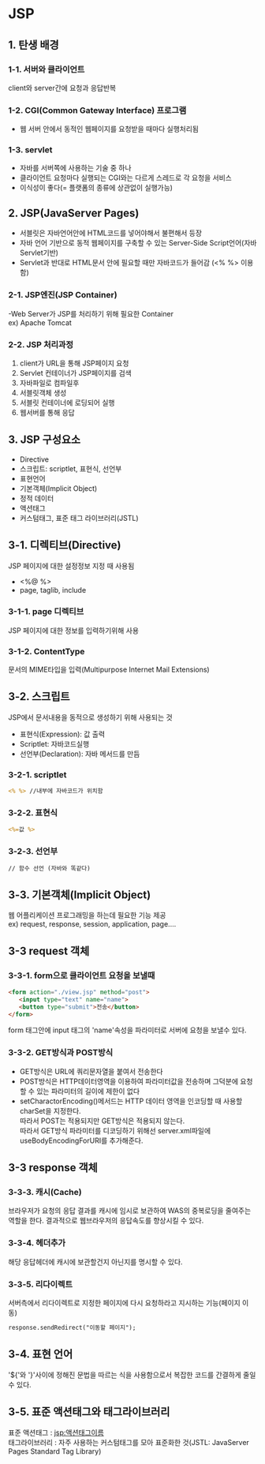 # JSP  
## 1. 탄생 배경  

### 1-1. 서버와 클라이언트  
client와 server간에 요청과 응답반복  

### 1-2. CGI(Common Gateway Interface) 프로그램  
- 웹 서버 안에서 동적인 웹페이지를 요청받을 때마다 실행처리됨  

### 1-3. servlet  
- 자바를 서버쪽에 사용하는 기술 중 하나  
- 클라이언트 요청마다 실행되는 CGI와는 다르게 스레드로 각 요청을 서비스  
- 이식성이 좋다(= 플랫폼의 종류에 상관없이 실행가능)  
   
## 2. JSP(JavaServer Pages)  
- 서블릿은 자바언어안에 HTML코드를 넣어야해서 불편해서 등장
- 자바 언어 기반으로 동적 웹페이지를 구축할 수 있는 Server-Side Script언어(자바 Servlet기반)  
- Servlet과 반대로 HTML문서 안에 필요할 때만 자바코드가 들어감
(<% %> 이용함)  

### 2-1. JSP엔진(JSP Container)  
-Web Server가 JSP를 처리하기 위해 필요한 Container  
ex) Apache Tomcat  

### 2-2. JSP 처리과정  
1) client가 URL을 통해 JSP페이지 요청  
2) Servlet 컨테이너가 JSP페이지를 검색  
3) 자바파일로 컴파일후  
4) 서블릿객체 생성  
5) 서블릿 컨테이너에 로딩되어 실행  
6) 웹서버를 통해 응답  

## 3. JSP 구성요소  
- Directive  
- 스크립트: scriptlet, 표현식, 선언부  
- 표현언어  
- 기본객체(Implicit Object)  
- 정적 데이터  
- 액션태그  
- 커스텀태그, 표준 태그 라이브러리(JSTL)  

## 3-1. 디렉티브(Directive)  
JSP 페이지에 대한 설정정보 지정 때 사용됨
- <%@ %>
- page, taglib, include  
### 3-1-1. page 디렉티브  
JSP 페이지에 대한 정보를 입력하기위해 사용
### 3-1-2. ContentType  
문서의 MIME타입을 입력(Multipurpose Internet Mail Extensions)  

## 3-2. 스크립트  
JSP에서 문서내용을 동적으로 생성하기 위해 사용되는 것  
- 표현식(Expression): 값 출력  
- Scriptlet: 자바코드실행  
- 선언부(Declaration): 자바 메서드를 만듬  
### 3-2-1. scriptlet  
```JSP
<% %> //내부에 자바코드가 위치함
```  
### 3-2-2. 표현식  
```jsp
<%=값 %>
```
### 3-2-3. 선언부  
```jsp
// 함수 선언 (자바와 똑같다)
```

## 3-3. 기본객체(Implicit Object)  
웹 어플리케이션 프로그래밍을 하는데 필요한 기능 제공  
ex) request, response, session, application, page....  
## 3-3 request 객체  
### 3-3-1. form으로 클라이언트 요청을 보낼때  
```html
<form action="./view.jsp" method="post">
   <input type="text" name="name">
   <button type="submit">전송</button>
</form>
```
form 태그안에 input 태그의 'name'속성을 파라미터로 서버에 요청을 보낼수 있다.
### 3-3-2. GET방식과 POST방식  
- GET방식은 URL에 쿼리문자열을 붙여서 전송한다  
- POST방식은 HTTP데이터영역을 이용하여 파라미터값을 전송하며 그덕분에 요청할 수 있는 파라미터의 길이에 제한이 없다  
- setCharactorEncoding()메서드는 HTTP 데이터 영역을 인코딩할 때 사용할 charSet을 지정한다.  
따라서 POST는 적용되지만 GET방식은 적용되지 않는다.  
따라서 GET방식 파라미터를 디코딩하기 위해선 server.xml파일에 useBodyEncodingForURI를 추가해준다.  

## 3-3 response 객체  
### 3-3-3. 캐시(Cache)  
브라우저가 요청의 응답 결과를 캐시에 임시로 보관하여 WAS의 중복로딩을 줄여주는 역할을 한다.
결과적으로 웹브라우저의 응답속도를 향상시킬 수 있다.  
### 3-3-4. 헤더추가  
해당 응답헤더에 캐시에 보관할건지 아닌지를 명시할 수 있다.  
### 3-3-5. 리다이렉트  
서버측에서 리다이렉트로 지정한 페이지에 다시 요청하라고 지시하는 기능(페이지 이동)  
```jsp
response.sendRedirect("이동할 페이지");
```

## 3-4. 표현 언어  
'${'와 '}'사이에 정해진 문법을 따르는 식을 사용함으로서 복잡한 코드를 간결하게 줄일 수 있다.  

## 3-5. 표준 액션태그와 태그라이브러리
표준 액션태그 : <jsp:액션태그이름>  
태그라이브러리 : 자주 사용하는 커스텀태그를 모아 표준화한 것(JSTL: JavaServer Pages Standard Tag Library)  





















